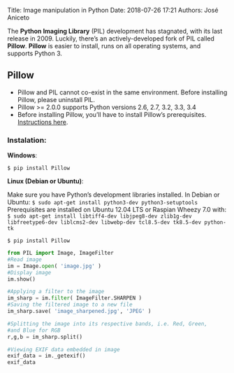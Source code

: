 Title: Image manipulation in Python
Date: 2018-07-26 17:21 
Authors: José Aniceto


The **Python Imaging Library** (PIL) development has stagnated, with its last release in 2009. Luckily, there’s an actively-developed fork of PIL called **Pillow**.
**Pillow** is easier to install, runs on all operating systems, and supports Python 3.

## Pillow

* Pillow and PIL cannot co-exist in the same environment. Before installing Pillow, please uninstall PIL.
* Pillow >= 2.0.0 supports Python versions 2.6, 2.7, 3.2, 3.3, 3.4
* Before installing Pillow, you’ll have to install Pillow’s prerequisites. [Instructions here](https://pillow.readthedocs.io/en/3.0.0/installation.html).

### Instalation:

**Windows**: 

`$ pip install Pillow`

**Linux (Debian or Ubuntu)**: 

Make sure you have Python’s development libraries installed. In Debian or Ubuntu: `$ sudo apt-get install python3-dev python3-setuptools`
Prerequisites are installed on Ubuntu 12.04 LTS or Raspian Wheezy 7.0 with: `$ sudo apt-get install libtiff4-dev libjpeg8-dev zlib1g-dev libfreetype6-dev liblcms2-dev libwebp-dev tcl8.5-dev tk8.5-dev python-tk`

`$ pip install Pillow`

```python
from PIL import Image, ImageFilter
#Read image
im = Image.open( 'image.jpg' )
#Display image
im.show()

#Applying a filter to the image
im_sharp = im.filter( ImageFilter.SHARPEN )
#Saving the filtered image to a new file
im_sharp.save( 'image_sharpened.jpg', 'JPEG' )

#Splitting the image into its respective bands, i.e. Red, Green,
#and Blue for RGB
r,g,b = im_sharp.split()

#Viewing EXIF data embedded in image
exif_data = im._getexif()
exif_data
```
